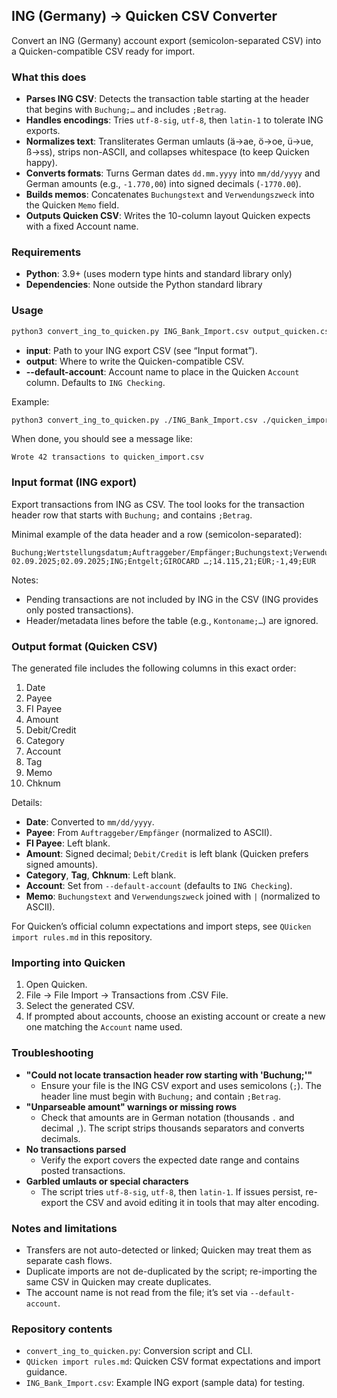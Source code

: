 ## ING (Germany) → Quicken CSV Converter

Convert an ING (Germany) account export (semicolon-separated CSV) into a Quicken-compatible CSV ready for import.

### What this does
- **Parses ING CSV**: Detects the transaction table starting at the header that begins with `Buchung;…` and includes `;Betrag`.
- **Handles encodings**: Tries `utf-8-sig`, `utf-8`, then `latin-1` to tolerate ING exports.
- **Normalizes text**: Transliterates German umlauts (ä→ae, ö→oe, ü→ue, ß→ss), strips non-ASCII, and collapses whitespace (to keep Quicken happy).
- **Converts formats**: Turns German dates `dd.mm.yyyy` into `mm/dd/yyyy` and German amounts (e.g., `-1.770,00`) into signed decimals (`-1770.00`).
- **Builds memos**: Concatenates `Buchungstext` and `Verwendungszweck` into the Quicken `Memo` field.
- **Outputs Quicken CSV**: Writes the 10-column layout Quicken expects with a fixed Account name.

### Requirements
- **Python**: 3.9+ (uses modern type hints and standard library only)
- **Dependencies**: None outside the Python standard library

### Usage
```bash
python3 convert_ing_to_quicken.py ING_Bank_Import.csv output_quicken.csv --default-account "ING Checking"
```

- **input**: Path to your ING export CSV (see “Input format”).
- **output**: Where to write the Quicken-compatible CSV.
- **--default-account**: Account name to place in the Quicken `Account` column. Defaults to `ING Checking`.

Example:
```bash
python3 convert_ing_to_quicken.py ./ING_Bank_Import.csv ./quicken_import.csv --default-account "ING Giro"
```

When done, you should see a message like:
```
Wrote 42 transactions to quicken_import.csv
```

### Input format (ING export)
Export transactions from ING as CSV. The tool looks for the transaction header row that starts with `Buchung;` and contains `;Betrag`.

Minimal example of the data header and a row (semicolon-separated):
```text
Buchung;Wertstellungsdatum;Auftraggeber/Empfänger;Buchungstext;Verwendungszweck;Saldo;Währung;Betrag;Währung
02.09.2025;02.09.2025;ING;Entgelt;GIROCARD …;14.115,21;EUR;-1,49;EUR
```

Notes:
- Pending transactions are not included by ING in the CSV (ING provides only posted transactions).
- Header/metadata lines before the table (e.g., `Kontoname;…`) are ignored.

### Output format (Quicken CSV)
The generated file includes the following columns in this exact order:

1. Date
2. Payee
3. FI Payee
4. Amount
5. Debit/Credit
6. Category
7. Account
8. Tag
9. Memo
10. Chknum

Details:
- **Date**: Converted to `mm/dd/yyyy`.
- **Payee**: From `Auftraggeber/Empfänger` (normalized to ASCII).
- **FI Payee**: Left blank.
- **Amount**: Signed decimal; `Debit/Credit` is left blank (Quicken prefers signed amounts).
- **Category**, **Tag**, **Chknum**: Left blank.
- **Account**: Set from `--default-account` (defaults to `ING Checking`).
- **Memo**: `Buchungstext` and `Verwendungszweck` joined with ` | ` (normalized to ASCII).

For Quicken’s official column expectations and import steps, see `QUicken import rules.md` in this repository.

### Importing into Quicken
1. Open Quicken.
2. File → File Import → Transactions from .CSV File.
3. Select the generated CSV.
4. If prompted about accounts, choose an existing account or create a new one matching the `Account` name used.

### Troubleshooting
- **"Could not locate transaction header row starting with 'Buchung;'"**
  - Ensure your file is the ING CSV export and uses semicolons (`;`). The header line must begin with `Buchung;` and contain `;Betrag`.
- **"Unparseable amount" warnings or missing rows**
  - Check that amounts are in German notation (thousands `.` and decimal `,`). The script strips thousands separators and converts decimals.
- **No transactions parsed**
  - Verify the export covers the expected date range and contains posted transactions.
- **Garbled umlauts or special characters**
  - The script tries `utf-8-sig`, `utf-8`, then `latin-1`. If issues persist, re-export the CSV and avoid editing it in tools that may alter encoding.

### Notes and limitations
- Transfers are not auto-detected or linked; Quicken may treat them as separate cash flows.
- Duplicate imports are not de-duplicated by the script; re-importing the same CSV in Quicken may create duplicates.
- The account name is not read from the file; it’s set via `--default-account`.

### Repository contents
- `convert_ing_to_quicken.py`: Conversion script and CLI.
- `QUicken import rules.md`: Quicken CSV format expectations and import guidance.
- `ING_Bank_Import.csv`: Example ING export (sample data) for testing.


